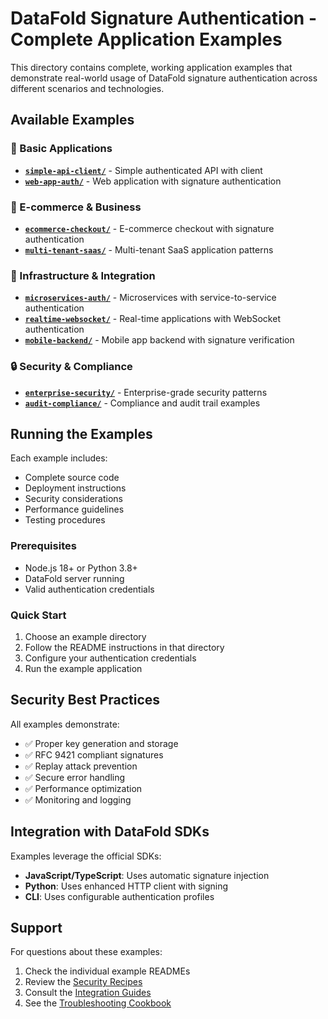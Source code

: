 # DataFold Signature Authentication - Complete Application Examples

This directory contains complete, working application examples that demonstrate real-world usage of DataFold signature authentication across different scenarios and technologies.

## Available Examples

### 📱 Basic Applications
- **[`simple-api-client/`](simple-api-client/)** - Simple authenticated API with client
- **[`web-app-auth/`](web-app-auth/)** - Web application with signature authentication

### 🛒 E-commerce & Business
- **[`ecommerce-checkout/`](ecommerce-checkout/)** - E-commerce checkout with signature authentication
- **[`multi-tenant-saas/`](multi-tenant-saas/)** - Multi-tenant SaaS application patterns

### 🔧 Infrastructure & Integration
- **[`microservices-auth/`](microservices-auth/)** - Microservices with service-to-service authentication
- **[`realtime-websocket/`](realtime-websocket/)** - Real-time applications with WebSocket authentication
- **[`mobile-backend/`](mobile-backend/)** - Mobile app backend with signature verification

### 🔒 Security & Compliance
- **[`enterprise-security/`](enterprise-security/)** - Enterprise-grade security patterns
- **[`audit-compliance/`](audit-compliance/)** - Compliance and audit trail examples

## Running the Examples

Each example includes:
- Complete source code
- Deployment instructions
- Security considerations
- Performance guidelines
- Testing procedures

### Prerequisites

- Node.js 18+ or Python 3.8+
- DataFold server running
- Valid authentication credentials

### Quick Start

1. Choose an example directory
2. Follow the README instructions in that directory
3. Configure your authentication credentials
4. Run the example application

## Security Best Practices

All examples demonstrate:
- ✅ Proper key generation and storage
- ✅ RFC 9421 compliant signatures
- ✅ Replay attack prevention
- ✅ Secure error handling
- ✅ Performance optimization
- ✅ Monitoring and logging

## Integration with DataFold SDKs

Examples leverage the official SDKs:
- **JavaScript/TypeScript**: Uses automatic signature injection
- **Python**: Uses enhanced HTTP client with signing
- **CLI**: Uses configurable authentication profiles

## Support

For questions about these examples:
1. Check the individual example READMEs
2. Review the [Security Recipes](../../docs/security/recipes/)
3. Consult the [Integration Guides](../../docs/guides/integration/)
4. See the [Troubleshooting Cookbook](../../docs/guides/integration/examples/integration-recipes/troubleshooting-cookbook.md)